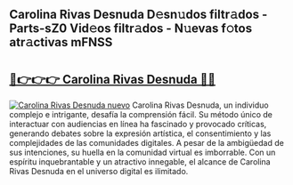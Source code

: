## Carolina Rivas Desnuda D𝚎sn𝚞dos filtr𝚊dos - Parts-sZ0 Vid𝚎os filtr𝚊dos - N𝚞evas f𝚘tos atr𝚊ctivas mFNSS

# <h2><a href="http://mbbudg.tromn.icu/?c=Carolina+Rivas+Desnuda">🔗👉👉👉 Carolina Rivas Desnuda 🔗🔗</a></h2>

[![Carolina Rivas Desnuda nuevo](https://i.imgur.com/pEAQMta.gif)](http://mbbudg.tromn.icu/?c=Carolina+Rivas+Desnuda)
Carolina Rivas Desnuda, un individuo complejo e intrigante, desafía la comprensión fácil. Su método único de interactuar con audiencias en línea ha fascinado y provocado críticas, generando debates sobre la expresión artística, el consentimiento y las complejidades de las comunidades digitales. A pesar de la ambigüedad de sus intenciones, su huella en la comunidad virtual es imborrable. Con un espíritu inquebrantable y un atractivo innegable, el alcance de Carolina Rivas Desnuda en el universo digital es ilimitado.
